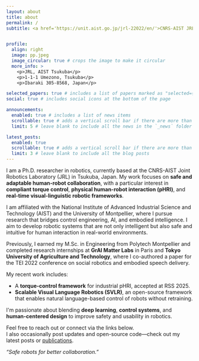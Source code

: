 ```yaml
---
layout: about
title: about
permalink: /
subtitle: <a href='https://unit.aist.go.jp/jrl-22022/en/'>CNRS-AIST JRL</a>, <a href='https://aist.go.jp'>AIST</a>, <a href='https://www.umontpellier.fr/'>University of Montpellier</a>. Tsukuba, Japan. "Safe robots for better collaboration."


profile:
  align: right
  image: pp.jpeg
  image_circular: true # crops the image to make it circular
  more_info: >
    <p>JRL, AIST Tsukuba</p>
    <p>1-1-1 Umezono, Tsukuba</p>
    <p>Ibaraki 305-8568, Japan</p>

selected_papers: true # includes a list of papers marked as "selected={true}"
social: true # includes social icons at the bottom of the page

announcements:
  enabled: true # includes a list of news items
  scrollable: true # adds a vertical scroll bar if there are more than 3 news items
  limit: 5 # leave blank to include all the news in the `_news` folder

latest_posts:
  enabled: true
  scrollable: true # adds a vertical scroll bar if there are more than 3 new posts items
  limit: 3 # leave blank to include all the blog posts
---
```


I am a Ph.D. researcher in robotics, currently based at the CNRS-AIST Joint Robotics Laboratory (JRL) in Tsukuba, Japan. My work focuses on **safe and adaptable human-robot collaboration**, with a particular interest in **compliant torque control**, **physical human-robot interaction (pHRI)**, and **real-time visual-linguistic robotic frameworks**.

I am affiliated with the National Institute of Advanced Industrial Science and Technology (AIST) and the University of Montpellier, where I pursue research that bridges control engineering, AI, and embodied intelligence. I aim to develop robotic systems that are not only intelligent but also safe and intuitive for human interaction in real-world environments.

Previously, I earned my M.Sc. in Engineering from Polytech Montpellier and completed research internships at **GrAI Matter Labs** in Paris and **Tokyo University of Agriculture and Technology**, where I co-authored a paper for the TEI 2022 conference on social robotics and embodied speech delivery.

My recent work includes:
- A **torque-control framework** for industrial pHRI, accepted at RSS 2025.
- **Scalable Visual Language Robotics (SVLR)**, an open-source framework that enables natural language-based control of robots without retraining.

I'm passionate about blending **deep learning**, **control systems**, and **human-centered design** to improve safety and usability in robotics.

Feel free to reach out or connect via the links below.  
I also occasionally post updates and open-source code—check out my latest posts or [publications](/publications/).

_“Safe robots for better collaboration.”_
